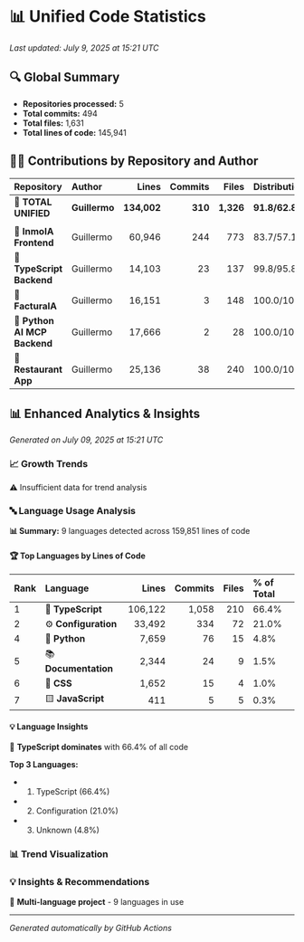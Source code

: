 # 📊 Unified Code Statistics

*Last updated: July 9, 2025 at 15:21 UTC*

## 🔍 Global Summary

- **Repositories processed:** 5
- **Total commits:** 494
- **Total files:** 1,631
- **Total lines of code:** 145,941

## 👨‍💻 Contributions by Repository and Author

| Repository | Author | Lines | Commits | Files | Distribution % |
|:-----------|:-------|------:|--------:|------:|:---------------|
| **🌟 TOTAL UNIFIED** | **Guillermo** | **134,002** | **310** | **1,326** | **91.8/62.8/81.3** |
| | | | | | |
| 📁 **InmoIA Frontend** | Guillermo | 60,946 | 244 | 773 | 83.7/57.1/71.8 |
| 📁 **TypeScript Backend** | Guillermo | 14,103 | 23 | 137 | 99.8/95.8/98.6 |
| 📁 **FacturaIA** | Guillermo | 16,151 | 3 | 148 | 100.0/100.0/100.0 |
| 📁 **Python AI MCP Backend** | Guillermo | 17,666 | 2 | 28 | 100.0/100.0/100.0 |
| 📁 **Restaurant App** | Guillermo | 25,136 | 38 | 240 | 100.0/100.0/100.0 |
## 📊 Enhanced Analytics & Insights

*Generated on July 09, 2025 at 15:21 UTC*

### 📈 Growth Trends

⚠️ Insufficient data for trend analysis

### 🔤 Language Usage Analysis

**📊 Summary:** 9 languages detected across 159,851 lines of code

#### 🏆 Top Languages by Lines of Code

| Rank | Language | Lines | Commits | Files | % of Total |
|:-----|:---------|------:|--------:|------:|:-----------|
| 1 | 🔷 **TypeScript** | 106,122 | 1,058 | 210 | 66.4% |
| 2 | ⚙️ **Configuration** | 33,492 | 334 | 72 | 21.0% |
| 4 | 🐍 **Python** | 7,659 | 76 | 15 | 4.8% |
| 5 | 📚 **Documentation** | 2,344 | 24 | 9 | 1.5% |
| 6 | 🎨 **CSS** | 1,652 | 15 | 4 | 1.0% |
| 7 | 🟨 **JavaScript** | 411 | 5 | 5 | 0.3% |

#### 💡 Language Insights

🎯 **TypeScript dominates** with 66.4% of all code

**Top 3 Languages:**
- 1. TypeScript (66.4%)
- 2. Configuration (21.0%)
- 3. Unknown (4.8%)

### 📊 Trend Visualization

### 💡 Insights & Recommendations

🔄 **Multi-language project** - 9 languages in use


---
*Generated automatically by GitHub Actions*